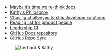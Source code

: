 - [Maybe it’s time we re-think docs](https://kathykorevec.medium.com/building-a-better-place-for-docs-197f92765409)
- [Kathy's Philosophy](http://www.kathy.pm/philosophy)
- [Chasing challenges to ship developer solutions](https://github.com/readme/stories/kathy-korevec)
- [Reading list for product people](https://kathykorevec.medium.com/reading-list-for-product-people-1ebdc21ecb41)
- [Leadership CI](https://blog.jessfraz.com/post/leadership-ci/)
- [GitHub Docs repository](https://github.com/github/docs)
- [GitHub Repo Sync](https://github.com/marketplace/actions/github-repo-sync)

<figure class="richtext-figure richtext-figure--full">
  <img src="https://cdn.changelog.com/shipit/shipit-17--kathy-korevec.jpg" alt="Gerhard & Kathy" loading="lazy">
</figure>
